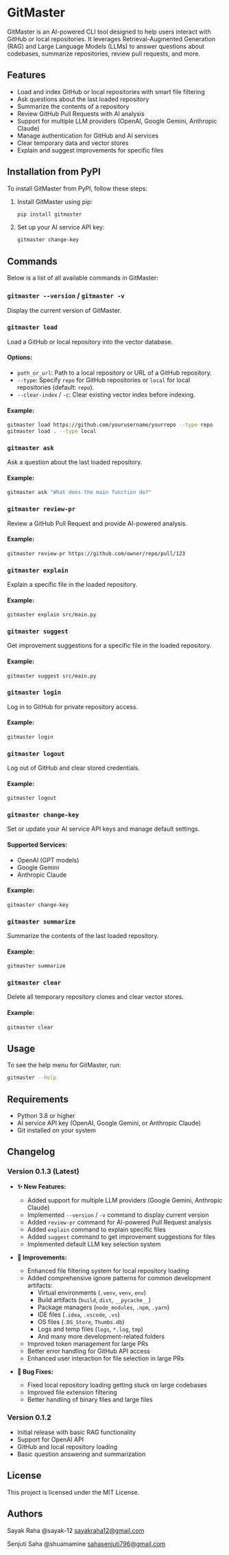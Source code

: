 # GitMaster

GitMaster is an AI-powered CLI tool designed to help users interact with GitHub or local repositories. It leverages Retrieval-Augmented Generation (RAG) and Large Language Models (LLMs) to answer questions about codebases, summarize repositories, review pull requests, and more.

## Features

- Load and index GitHub or local repositories with smart file filtering
- Ask questions about the last loaded repository
- Summarize the contents of a repository
- Review GitHub Pull Requests with AI analysis
- Support for multiple LLM providers (OpenAI, Google Gemini, Anthropic Claude)
- Manage authentication for GitHub and AI services
- Clear temporary data and vector stores
- Explain and suggest improvements for specific files

## Installation from PyPI

To install GitMaster from PyPI, follow these steps:

1. Install GitMaster using pip:
   ```bash
   pip install gitmaster
   ```

2. Set up your AI service API key:
   ```bash
   gitmaster change-key
   ```

## Commands

Below is a list of all available commands in GitMaster:

### `gitmaster --version` / `gitmaster -v`
Display the current version of GitMaster.

### `gitmaster load`
Load a GitHub or local repository into the vector database.

#### Options:
- `path_or_url`: Path to a local repository or URL of a GitHub repository.
- `--type`: Specify `repo` for GitHub repositories or `local` for local repositories (default: `repo`).
- `--clear-index` / `-c`: Clear existing vector index before indexing.

#### Example:
```bash
gitmaster load https://github.com/yourusername/yourrepo --type repo
gitmaster load . --type local
```

### `gitmaster ask`
Ask a question about the last loaded repository.

#### Example:
```bash
gitmaster ask "What does the main function do?"
```

### `gitmaster review-pr`
Review a GitHub Pull Request and provide AI-powered analysis.

#### Example:
```bash
gitmaster review-pr https://github.com/owner/repo/pull/123
```

### `gitmaster explain`
Explain a specific file in the loaded repository.

#### Example:
```bash
gitmaster explain src/main.py
```

### `gitmaster suggest`
Get improvement suggestions for a specific file in the loaded repository.

#### Example:
```bash
gitmaster suggest src/main.py
```

### `gitmaster login`
Log in to GitHub for private repository access.

#### Example:
```bash
gitmaster login
```

### `gitmaster logout`
Log out of GitHub and clear stored credentials.

#### Example:
```bash
gitmaster logout
```

### `gitmaster change-key`
Set or update your AI service API keys and manage default settings.

#### Supported Services:
- OpenAI (GPT models)
- Google Gemini
- Anthropic Claude

#### Example:
```bash
gitmaster change-key
```

### `gitmaster summarize`
Summarize the contents of the last loaded repository.

#### Example:
```bash
gitmaster summarize
```

### `gitmaster clear`
Delete all temporary repository clones and clear vector stores.

#### Example:
```bash
gitmaster clear
```

## Usage

To see the help menu for GitMaster, run:
```bash
gitmaster --help
```

## Requirements

- Python 3.8 or higher
- AI service API key (OpenAI, Google Gemini, or Anthropic Claude)
- Git installed on your system

## Changelog

### Version 0.1.3 (Latest)
- **✨ New Features:**
  - Added support for multiple LLM providers (Google Gemini, Anthropic Claude)
  - Implemented `--version` / `-v` command to display current version
  - Added `review-pr` command for AI-powered Pull Request analysis
  - Added `explain` command to explain specific files
  - Added `suggest` command to get improvement suggestions for files
  - Implemented default LLM key selection system

- **🔧 Improvements:**
  - Enhanced file filtering system for local repository loading
  - Added comprehensive ignore patterns for common development artifacts:
    - Virtual environments (`.venv`, `venv`, `env`)
    - Build artifacts (`build`, `dist`, `__pycache__`)
    - Package managers (`node_modules`, `.npm`, `.yarn`)
    - IDE files (`.idea`, `.vscode`, `.vs`)
    - OS files (`.DS_Store`, `Thumbs.db`)
    - Logs and temp files (`logs`, `*.log`, `tmp`)
    - And many more development-related folders
  - Improved token management for large PRs
  - Better error handling for GitHub API access
  - Enhanced user interaction for file selection in large PRs

- **🐛 Bug Fixes:**
  - Fixed local repository loading getting stuck on large codebases
  - Improved file extension filtering
  - Better handling of binary files and large files

### Version 0.1.2
- Initial release with basic RAG functionality
- Support for OpenAI API
- GitHub and local repository loading
- Basic question answering and summarization

## License

This project is licensed under the MIT License.

## Authors

Sayak Raha  @sayak-12
sayakraha12@gmail.com

Senjuti Saha @shuamamine
sahasenjuti796@gmail.com